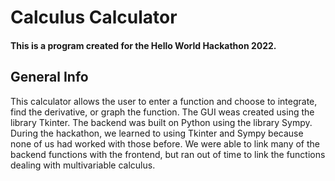 # Calculus Calculator
#### This is a program created for the Hello World Hackathon 2022. 

## General Info
This calculator allows the user to enter a function and choose to integrate, find the derivative, or graph the function. The GUI weas created using the library Tkinter. The backend was built on Python using the library Sympy. During the hackathon, we learned to using Tkinter and Sympy because none of us had worked with those before. We were able to link many of the backend functions with the frontend, but ran out of time to link the functions dealing with multivariable calculus.
